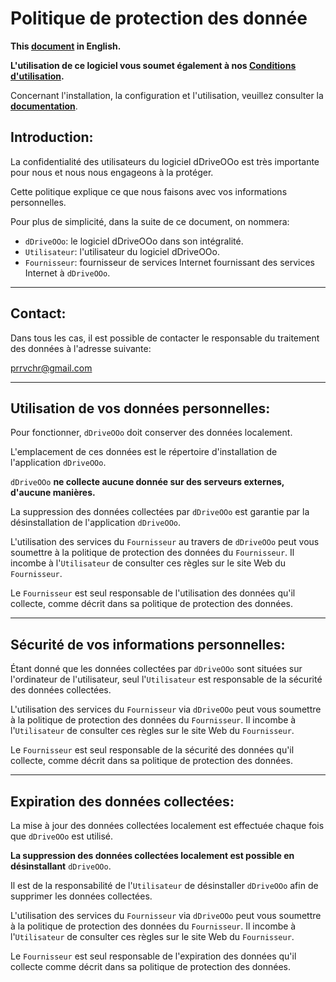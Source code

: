 # Politique de protection des donnée

**This [document][2] in English.**

**L'utilisation de ce logiciel vous soumet également à nos [Conditions d'utilisation][3].**

Concernant l'installation, la configuration et l'utilisation, veuillez consulter la **[documentation][4]**.

## Introduction:

La confidentialité des utilisateurs du logiciel dDriveOOo est très importante pour nous et nous nous engageons à la protéger.

Cette politique explique ce que nous faisons avec vos informations personnelles.

Pour plus de simplicité, dans la suite de ce document, on nommera:
- `dDriveOOo`:  le logiciel dDriveOOo dans son intégralité.
- `Utilisateur`: l'utilisateur du logiciel dDriveOOo.
- `Fournisseur`: fournisseur de services Internet fournissant des services Internet à `dDriveOOo`.

___
## Contact:

Dans tous les cas, il est possible de contacter le responsable du traitement des données à l'adresse suivante:

prrvchr@gmail.com

___
## Utilisation de vos données personnelles:

Pour fonctionner, `dDriveOOo` doit conserver des données localement.

L'emplacement de ces données est le répertoire d'installation de l'application `dDriveOOo`.

`dDriveOOo` **ne collecte aucune donnée sur des serveurs externes, d'aucune manières.**

La suppression des données collectées par `dDriveOOo` est garantie par la désinstallation de l'application `dDriveOOo`.

L'utilisation des services du `Fournisseur` au travers de `dDriveOOo` peut vous soumettre à la politique de protection des données du `Fournisseur`. Il incombe à l'`Utilisateur` de consulter ces règles sur le site Web du `Fournisseur`.

Le `Fournisseur` est seul responsable de l'utilisation des données qu'il collecte, comme décrit dans sa politique de protection des données.

___
## Sécurité de vos informations personnelles:

Étant donné que les données collectées par `dDriveOOo` sont situées sur l'ordinateur de l'utilisateur, seul l'`Utilisateur` est responsable de la sécurité des données collectées.

L'utilisation des services du `Fournisseur` via `dDriveOOo` peut vous soumettre à la politique de protection des données du `Fournisseur`. Il incombe à l'`Utilisateur` de consulter ces règles sur le site Web du `Fournisseur`.

Le `Fournisseur` est seul responsable de la sécurité des données qu'il collecte, comme décrit dans sa politique de protection des données.

___
## Expiration des données collectées:

La mise à jour des données collectées localement est effectuée chaque fois que `dDriveOOo` est utilisé.

**La suppression des données collectées localement est possible en désinstallant** `dDriveOOo`.

Il est de la responsabilité de l'`Utilisateur` de désinstaller `dDriveOOo` afin de supprimer les données collectées.

L'utilisation des services du `Fournisseur` via `dDriveOOo` peut vous soumettre à la politique de protection des données du `Fournisseur`. Il incombe à l'`Utilisateur` de consulter ces règles sur le site Web du `Fournisseur`.

Le `Fournisseur` est seul responsable de l'expiration des données qu'il collecte comme décrit dans sa politique de protection des données.

[1]: <https://prrvchr.github.io/dDriveOOo/img/dDriveOOo.png>
[2]: <https://prrvchr.github.io/dDriveOOo/source/dDriveOOo/registration/PrivacyPolicy_en>
[3]: <https://prrvchr.github.io/dDriveOOo/source/dDriveOOo/registration/TermsOfUse_fr>
[4]: <https://prrvchr.github.io/dDriveOOo/README_fr>
